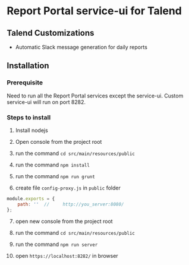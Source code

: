 # Report Portal service-ui for Talend

## Talend Customizations

- Automatic Slack message generation for daily reports

## Installation

### Prerequisite

Need to run all the Report Portal services except the service-ui. Custom service-ui will run on port 8282.

### Steps to install

1. Install nodejs

2. Open console from the project root

3. run the command `cd src/main/resources/public`

4. run the command `npm install`

5. run the command `npm run grunt`

6. create file `config-proxy.js` in `public` folder

```javascript
module.exports = {
    path: ''  //     http://you_server:8080/ 
};
```

7. open new console from the project root

8. run the command `cd src/main/resources/public`

9. run the command `npm run server`

10. open `https://localhost:8282/` in browser

